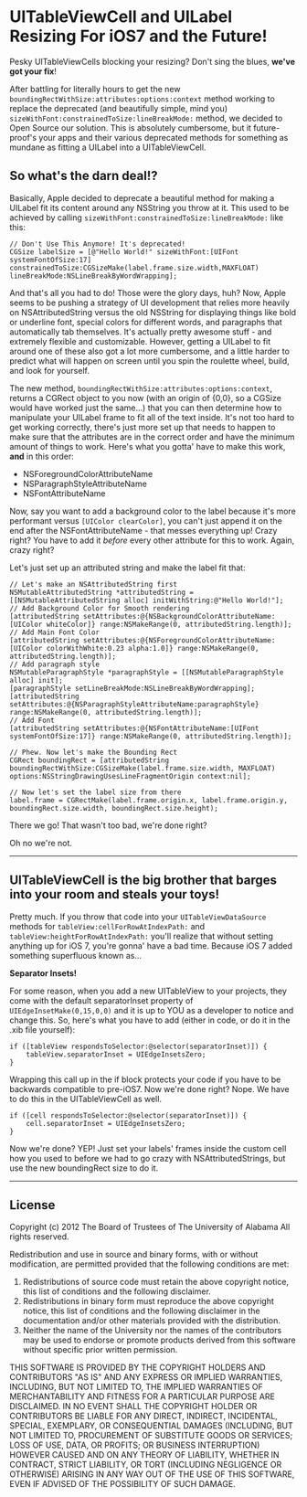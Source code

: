 UITableViewCell and UILabel Resizing For iOS7 and the Future!
=======================================

Pesky UITableViewCells blocking your resizing? Don't sing the blues, **we've got your fix**!

After battling for literally hours to get the new <code>boundingRectWithSize:attributes:options:context</code> method working to replace the deprecated (and beautifully simple, mind you) <code>sizeWithFont:constrainedToSize:lineBreakMode:</code> method, we decided to Open Source our solution. This is absolutely cumbersome, but it future-proof's your apps and their various deprecated methods for something as mundane as fitting a UILabel into a UITableViewCell.

## So what's the darn deal!?

Basically, Apple decided to deprecate a beautiful method for making a UILabel fit its content around any NSString you throw at it. This used to be achieved by calling <code>sizeWithFont:constrainedToSize:lineBreakMode:</code> like this:

```objc
// Don't Use This Anymore! It's deprecated!
CGSize labelSize = [@"Hello World!" sizeWithFont:[UIFont systemFontOfSize:17] constrainedToSize:CGSizeMake(label.frame.size.width,MAXFLOAT) lineBreakMode:NSLineBreakByWordWrapping];
```

And that's all you had to do! Those were the glory days, huh? Now, Apple seems to be pushing a strategy of UI development that relies more heavily on NSAttributedString versus the old NSString for displaying things like bold or underline font, special colors for different words, and paragraphs that automatically tab themselves. It's actually pretty awesome stuff - and extremely flexible and customizable. However, getting a UILabel to fit around one of these also got a lot more cumbersome, and a little harder to predict what will happen on screen until you spin the roulette wheel, build, and look for yourself.

The new method, <code>boundingRectWithSize:attributes:options:context</code>, returns a CGRect object to you now (with an origin of {0,0}, so a CGSize would have worked just the same...) that you can then determine how to manipulate your UILabel frame to fit all of the text inside. It's not too hard to get working correctly, there's just more set up that needs to happen to make sure that the attributes are in the correct order and have the minimum amount of things to work. Here's what you gotta' have to make this work, **and** in this order:

* NSForegroundColorAttributeName
* NSParagraphStyleAttributeName
* NSFontAttributeName

Now, say you want to add a background color to the label because it's more performant versus <code>[UIColor clearColor]</code>, you can't just append it on the end after the NSFontAttributeName - that messes everything up! Crazy right? You have to add it *before* every other attribute for this to work. Again, crazy right?

Let's just set up an attributed string and make the label fit that:

```objc
// Let's make an NSAttributedString first
NSMutableAttributedString *attributedString = [[NSMutableAttributedString alloc] initWithString:@"Hello World!"];
// Add Background Color for Smooth rendering
[attributedString setAttributes:@{NSBackgroundColorAttributeName:[UIColor whiteColor]} range:NSMakeRange(0, attributedString.length)];
// Add Main Font Color
[attributedString setAttributes:@{NSForegroundColorAttributeName:[UIColor colorWithWhite:0.23 alpha:1.0]} range:NSMakeRange(0, attributedString.length)];
// Add paragraph style
NSMutableParagraphStyle *paragraphStyle = [[NSMutableParagraphStyle alloc] init];
[paragraphStyle setLineBreakMode:NSLineBreakByWordWrapping];
[attributedString setAttributes:@{NSParagraphStyleAttributeName:paragraphStyle} range:NSMakeRange(0, attributedString.length)];
// Add Font
[attributedString setAttributes:@{NSFontAttributeName:[UIFont systemFontOfSize:17]} range:NSMakeRange(0, attributedString.length)];

// Phew. Now let's make the Bounding Rect
CGRect boundingRect = [attributedString boundingRectWithSize:CGSizeMake(label.frame.size.width, MAXFLOAT) options:NSStringDrawingUsesLineFragmentOrigin context:nil];

// Now let's set the label size from there
label.frame = CGRectMake(label.frame.origin.x, label.frame.origin.y, boundingRect.size.width, boundingRect.size.height);
```

There we go! That wasn't too bad, we're done right?

Oh no we're not.

----------------------

## UITableViewCell is the big brother that barges into your room and steals your toys!

Pretty much. If you throw that code into your <code>UITableViewDataSource</code> methods for <code>tableView:cellForRowAtIndexPath:</code> and <code>tableView:heightForRowAtIndexPath:</code> you'll realize that without setting anything up for iOS 7, you're gonna' have a bad time. Because iOS 7 added something superfluous known as...

**Separator Insets!**

For some reason, when you add a new UITableView to your projects, they come with the default separatorInset property of <code>UIEdgeInsetMake(0,15,0,0)</code> and it is up to YOU as a developer to notice and change this. So, here's what you have to add (either in code, or do it in the .xib file yourself):

```objc
if ([tableView respondsToSelector:@selector(separatorInset)]) {
    tableView.separatorInset = UIEdgeInsetsZero;
}
```

Wrapping this call up in the if block protects your code if you have to be backwards compatible to pre-iOS7. Now we're done right? Nope. We have to do this in the UITableViewCell as well.

```objc
if ([cell respondsToSelector:@selector(separatorInset)]) {
    cell.separatorInset = UIEdgeInsetsZero;
}
```

Now we're done? YEP! Just set your labels' frames inside the custom cell how you used to before we had to go crazy with NSAttributedStrings, but use the new boundingRect size to do it.

----------------------

## License

Copyright (c) 2012 The Board of Trustees of The University of Alabama
All rights reserved.

Redistribution and use in source and binary forms, with or without
modification, are permitted provided that the following conditions
are met:

 1. Redistributions of source code must retain the above copyright
    notice, this list of conditions and the following disclaimer.
 2. Redistributions in binary form must reproduce the above copyright
    notice, this list of conditions and the following disclaimer in the
    documentation and/or other materials provided with the distribution.
 3. Neither the name of the University nor the names of the contributors
    may be used to endorse or promote products derived from this software
    without specific prior written permission.

THIS SOFTWARE IS PROVIDED BY THE COPYRIGHT HOLDERS AND CONTRIBUTORS
"AS IS" AND ANY EXPRESS OR IMPLIED WARRANTIES, INCLUDING, BUT NOT
LIMITED TO, THE IMPLIED WARRANTIES OF MERCHANTABILITY AND FITNESS
FOR A PARTICULAR PURPOSE ARE DISCLAIMED. IN NO EVENT SHALL
THE COPYRIGHT HOLDER OR CONTRIBUTORS BE LIABLE FOR ANY DIRECT,
INDIRECT, INCIDENTAL, SPECIAL, EXEMPLARY, OR CONSEQUENTIAL DAMAGES
(INCLUDING, BUT NOT LIMITED TO, PROCUREMENT OF SUBSTITUTE GOODS OR
SERVICES; LOSS OF USE, DATA, OR PROFITS; OR BUSINESS INTERRUPTION)
HOWEVER CAUSED AND ON ANY THEORY OF LIABILITY, WHETHER IN CONTRACT,
STRICT LIABILITY, OR TORT (INCLUDING NEGLIGENCE OR OTHERWISE)
ARISING IN ANY WAY OUT OF THE USE OF THIS SOFTWARE, EVEN IF ADVISED
OF THE POSSIBILITY OF SUCH DAMAGE.
